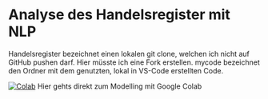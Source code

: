 # Analyse des Handelsregister mit NLP

Handelsregister bezeichnet einen lokalen git clone, welchen ich nicht auf GitHub pushen darf. Hier müsste ich eine Fork erstellen.
mycode bezeichnet den Ordner mit dem genutzten, lokal in VS-Code erstellten Code.

[![Colab](https://colab.research.google.com/assets/colab-badge.svg)](https://colab.research.google.com/github/marrvinn/hareg-nlp/blob/master/05_modell_colab.ipynb) Hier gehts direkt zum Modelling mit Google Colab
